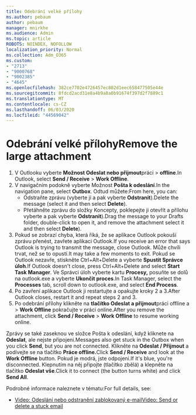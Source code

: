```yaml
---
title: Odebrání velké přílohy
ms.author: pebaum
author: pebaum
manager: mnirkhe
ms.audience: Admin
ms.topic: article
ROBOTS: NOINDEX, NOFOLLOW
localization_priority: Normal
ms.collection: Adm_O365
ms.custom:
- "2713"
- "9000768"
- "9002385"
- "4645"
ms.openlocfilehash: 382ce7702e4726457ec802d1eec658477505e44e
ms.sourcegitcommit: 8fdcd2acd31e8a4b9a8a0b91674f397d2f7889c1
ms.translationtype: MT
ms.contentlocale: cs-CZ
ms.lasthandoff: 06/03/2020
ms.locfileid: "44569042"
---
```

# <a name="remove-the-large-attachment"></a><span data-ttu-id="5e64b-102">Odebrání velké přílohy</span><span class="sxs-lookup"><span data-stu-id="5e64b-102">Remove the large attachment</span></span>

1. <span data-ttu-id="5e64b-103">V Outlooku vyberte **Možnost Odeslat nebo přijmout**práci  >  **offline**.</span><span class="sxs-lookup"><span data-stu-id="5e64b-103">In Outlook, select **Send / Receive** > **Work Offline**.</span></span> 
2. <span data-ttu-id="5e64b-104">V navigačním podokně vyberte Možnost **Pošta k odeslání**.</span><span class="sxs-lookup"><span data-stu-id="5e64b-104">In the navigation pane, select **Outbox**.</span></span> <span data-ttu-id="5e64b-105">Odtud můžete:</span><span class="sxs-lookup"><span data-stu-id="5e64b-105">From here, you can:</span></span> 
    - <span data-ttu-id="5e64b-106">Odstraňte zprávu (vyberte ji a pak vyberte **Odstranit**).</span><span class="sxs-lookup"><span data-stu-id="5e64b-106">Delete the message (select it and then select **Delete**).</span></span>
    - <span data-ttu-id="5e64b-107">Přetáhněte zprávu do složky Koncepty, poklepejte ji otevřít a přílohu vyberte a pak vyberte **Odstranit**).</span><span class="sxs-lookup"><span data-stu-id="5e64b-107">Drag the message to your Drafts folder, double-click to open it, and remove the attachment select it and then select **Delete**).</span></span>
3. <span data-ttu-id="5e64b-108">Pokud se zobrazí chyba, která říká, že se aplikace Outlook pokouší zprávu přenést, zavřete aplikaci Outlook.</span><span class="sxs-lookup"><span data-stu-id="5e64b-108">If you receive an error that says Outlook is trying to transmit the message, close Outlook.</span></span> <span data-ttu-id="5e64b-109">Může chvíli trvat, než se to opustí.</span><span class="sxs-lookup"><span data-stu-id="5e64b-109">It may take a few moments to exit.</span></span> <span data-ttu-id="5e64b-110">Pokud se Outlook nezavře, stiskněte Ctrl+Alt+Delete a vyberte **Spustit Správce úloh**.</span><span class="sxs-lookup"><span data-stu-id="5e64b-110">If Outlook doesn't close, press Ctrl+Alt+Delete and select **Start Task Manager**.</span></span> <span data-ttu-id="5e64b-111">Ve Správci úloh vyberte kartu **Procesy,** posuňte se dolů na outlook.exe a vyberte **Ukončit proces**.</span><span class="sxs-lookup"><span data-stu-id="5e64b-111">In Task Manager, select the **Processes** tab, scroll down to outlook.exe, and select **End Process**.</span></span>
4. <span data-ttu-id="5e64b-112">Po zavření aplikace Outlook ji restartujte a opakujte kroky 2 a 3.</span><span class="sxs-lookup"><span data-stu-id="5e64b-112">After Outlook closes, restart it and repeat steps 2 and 3.</span></span> 
5. <span data-ttu-id="5e64b-113">Po odebrání přílohy klikněte na **tlačítko Odeslat a přijmout**práci offline a  >  **Work Offline** pokračujte v práci online.</span><span class="sxs-lookup"><span data-stu-id="5e64b-113">After you remove the attachment, click **Send / Receive** > **Work Offline** to resume working online.</span></span> 

<span data-ttu-id="5e64b-114">Zprávy se také zaseknou ve složce Pošta k odeslání, když kliknete na **Odeslat**, ale nejste připojeni.</span><span class="sxs-lookup"><span data-stu-id="5e64b-114">Messages also get stuck in the Outbox when you click **Send**, but you are not connected.</span></span> <span data-ttu-id="5e64b-115">Klikněte na **Odeslat / Přijmout** a podívejte se na tlačítko **Práce offline.**</span><span class="sxs-lookup"><span data-stu-id="5e64b-115">Click **Send / Receive** and look at the **Work Offline** button.</span></span> <span data-ttu-id="5e64b-116">Pokud je modrá, jste odpojeni.</span><span class="sxs-lookup"><span data-stu-id="5e64b-116">If it's blue, you're disconnected.</span></span> <span data-ttu-id="5e64b-117">Klepnutím na něj připojte (tlačítko zbělá) a klepněte na tlačítko **Odeslat vše**.</span><span class="sxs-lookup"><span data-stu-id="5e64b-117">Click it to connect (the button turns white) and click **Send All**.</span></span>
 
 <span data-ttu-id="5e64b-118">Podrobné informace naleznete v tématu:</span><span class="sxs-lookup"><span data-stu-id="5e64b-118">For full details, see:</span></span>
- [<span data-ttu-id="5e64b-119">Video: Odeslání nebo odstranění zablokovaný e-mail</span><span class="sxs-lookup"><span data-stu-id="5e64b-119">Video: Send or delete a stuck email</span></span>](https://support.office.com/article/Video-Send-or-delete-an-email-stuck-in-your-outbox-26d5d34a-4e5f-444a-a9e8-44db04a94dec) 